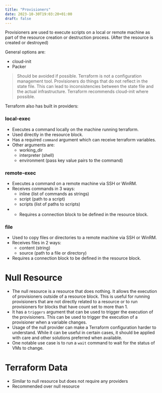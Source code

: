 ```yaml
---
title: "Provisioners"
date: 2023-10-30T19:03:20+01:00
draft: false
---
```


Provisioners are used to execute scripts on a local or remote machine as part of the resource creation or destruction process. (After the resource is created or destroyed)

General options are:

- cloud-init
- Packer 

> Should be avoided if possible. Terraform is not a configuration management tool. Provisioners do things that do not reflect in the state file. This can lead to inconsistencies between the state file and the actual infrastructure. Terraform recommends cloud-init where possible.

Terraform also has built in providers:

### local-exec

- Executes a command locally on the machine running terraform. 
- Used directly in the resource block.
- Has a required `command` argument which can receive terraform variables.
- Other arguments are:
  - working_dir
  - interpreter (shell)
  - environment (pass key value pairs to the command)

### remote-exec

- Executes a command on a remote machine via SSH or WinRM.
- Receives commands in 3 ways:
  - inline (list of commands as strings)
  - script (path to a script)
  - scripts (list of paths to scripts)
- - Requires a connection block to be defined in the resource block.

### file

- Used to copy files or directories to a remote machine via SSH or WinRM.
- Receives files in 2 ways:
  - content (string)
  - source (path to a file or directory)
- Requires a connection block to be defined in the resource block.


# Null Resource

- The null resource is a resource that does nothing. It allows the execution of provisioners outside of a resource block. This is useful for running provisioners that are not directly related to a resource or to run provisioners for blocks that have count set to more than 1.
- It has a `triggers` argument that can be used to trigger the execution of the provisioners. This can be used to trigger the execution of a provisioner when a variable changes. 
- Usage of the null provider can make a Terraform configuration harder to understand. While it can be useful in certain cases, it should be applied with care and other solutions preferred when available.
- One notable use case is to run a `wait` command to wait for the status of VMs to change.

# Terraform Data

- Similar to null resource but does not require any providers
- Recommended over null resource
